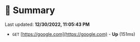 # 📖 Summary
Last updated: **12/30/2022, 11:05:43 PM**

- `GET` [https://google.com](https://google.com) - **Up** (151ms)
